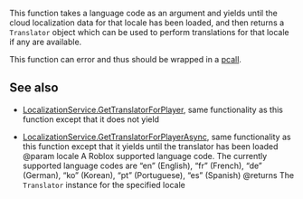 This function takes a language code as an argument and yields until the cloud localization data for that locale has been loaded, and then returns a `Translator` object which can be used to perform translations for that locale if any are available.

This function can error and thus should be wrapped in a [pcall](https://developer.roblox.com/search#stq=Built-in%20Functions%20&%20Variables%20—%20Lua).

## See also

  - [LocalizationService.GetTranslatorForPlayer](https://developer.roblox.com/api-reference/function/LocalizationService/GetTranslatorForPlayer), same functionality as this function except that it does not yield

  - [LocalizationService.GetTranslatorForPlayerAsync](https://developer.roblox.com/api-reference/function/LocalizationService/GetTranslatorForPlayerAsync), same functionality as this function except that it yields until the translator has been loaded
@param locale A Roblox supported language code. The currently supported language codes are “en” (English), “fr” (French), “de” (German), “ko” (Korean), “pt” (Portuguese), “es” (Spanish)
@returns The `Translator` instance for the specified locale